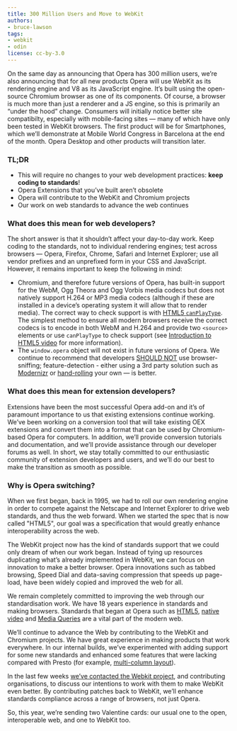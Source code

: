 ```yaml
---
title: 300 Million Users and Move to WebKit
authors:
- bruce-lawson
tags:
- webkit
- odin
license: cc-by-3.0
---
```


On the same day as announcing that Opera has 300 million users, we’re also announcing that for all new products Opera will use WebKit as its rendering engine and V8 as its JavaScript engine. It’s built using the open-source Chromium browser as one of its components. Of course, a browser is much more than just a renderer and a JS engine, so this is primarily an “under the hood” change. Consumers will initially notice better site compatibilty, especially with mobile-facing sites — many of which have only been tested in WebKit browsers. The first product will be for Smartphones, which we’ll demonstrate at Mobile World Congress in Barcelona at the end of the month. Opera Desktop and other products will transition later.

### TL;DR

* This will require no changes to your web development practices: **keep coding to standards**!
* Opera Extensions that you’ve built aren’t obsolete
* Opera will contribute to the WebKit and Chromium projects
* Our work on web standards to advance the web continues

### What does this mean for web developers?

The short answer is that it shouldn’t affect your day-to-day work. Keep coding to the standards, not to individual rendering engines; test across browsers — Opera, Firefox, Chrome, Safari and Internet Explorer; use all vendor prefixes and an unprefixed form in your CSS and JavaScript. However, it remains important to keep the following in mind:

* Chromium, and therefore future versions of Opera, has built-in support for the WebM, Ogg Theora and Ogg Vorbis media codecs but does not natively support H.264 or MP3 media codecs (although if these are installed in a device’s operating system it will allow that to render media). The correct way to check support is with [HTML5 `canPlayType`](https://html.spec.whatwg.org/multipage/the-video-element.html#dom-navigator-canplaytype). The simplest method to ensure all modern browsers receive the correct codecs is to encode in both WebM and H.264 and provide two `<source>` elements or use `canPlayType` to check support (see [Introduction to HTML5 video](https://dev.opera.com/articles/view/introduction-html5-video/) for more information).
* The `window.opera` object will not exist in future versions of Opera. We continue to recommend that developers [SHOULD NOT](http://www.ietf.org/rfc/rfc2119.txt) use browser-sniffing; feature-detection - either using a 3rd party solution such as [Modernizr](http://modernizr.com/) or [hand-rolling](http://diveintohtml5.info/everything.html) your own — is better.

### What does this mean for extension developers?

Extensions have been the most successful Opera add-on and it’s of paramount importance to us that existing extensions continue working. We’ve been working on a conversion tool that will take existing OEX extensions and convert them into a format that can be used by Chromium-based Opera for computers. In addition, we’ll provide conversion tutorials and documentation, and we’ll provide assistance through our developer forums as well. In short, we stay totally committed to our enthusiastic community of extension developers and users, and we’ll do our best to make the transition as smooth as possible.

### Why is Opera switching?

When we first began, back in 1995, we had to roll our own rendering engine in order to compete against the Netscape and Internet Explorer to drive web standards, and thus the web forward. When we started the spec that is now called "HTML5", our goal was a specification that would greatly enhance interoperability across the web.

The WebKit project now has the kind of standards support that we could only dream of when our work began. Instead of tying up resources duplicating what’s already implemented in WebKit, we can focus on innovation to make a better browser. Opera innovations such as tabbed browsing, Speed Dial and data-saving compression that speeds up page-load, have been widely copied and improved the web for all.

We remain completely committed to improving the web through our standardisation work.  We have 18 years experience in standards and making browsers. Standards that began at Opera such as [HTML5](https://html.spec.whatwg.org/multipage/introduction.html#history-1), [native video](http://lists.whatwg.org/pipermail/whatwg-whatwg.org/2007-February/009702.html) and [Media Queries](http://www.w3.org/People/howcome/p/cascade.html) are a vital part of the modern web.

We’ll continue to advance the Web by contributing to the WebKit and Chromium projects. We have great experience in making products that work everywhere. In our internal builds, we’ve experimented with adding support for some new standards and enhanced some features that were lacking compared with Presto (for example, [multi-column layout](https://bugs.webkit.org/show_bug.cgi?id=15553)).

In the last few weeks [we’ve contacted the Webkit project](https://lists.webkit.org/pipermail/webkit-dev/2013-February/023820.html), and contributing organisations, to discuss our intentions to work with them to make WebKit even better. By contributing patches back to WebKit, we’ll enhance standards compliance across a range of browsers, not just Opera.

So, this year, we’re sending two Valentine cards: our usual one to the open, interoperable web, and one to WebKit too.
